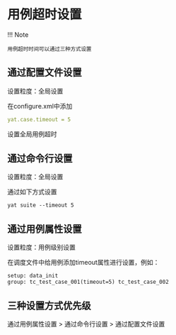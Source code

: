# 用例超时设置

!!! Note
    
    用例超时时间可以通过三种方式设置
    
## 通过配置文件设置

设置粒度：全局设置

在configure.xml中添加

```yaml
yat.case.timeout = 5
```

设置全局用例超时

## 通过命令行设置

设置粒度：全局设置

通过如下方式设置

```shell
yat suite --timeout 5
```

## 通过用例属性设置

设置粒度：用例级别设置

在调度文件中给用例添加timeout属性进行设置，例如：

```text
setup: data_init
group: tc_test_case_001(timeout=5) tc_test_case_002
```

## 三种设置方式优先级

通过用例属性设置 > 通过命令行设置 > 通过配置文件设置